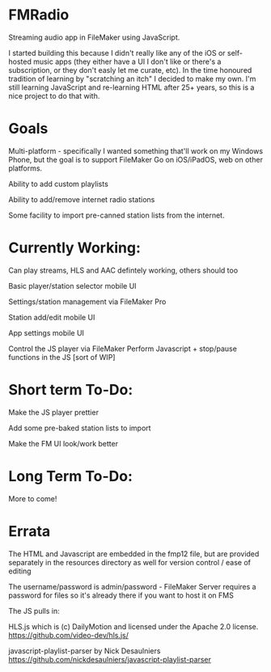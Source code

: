 # FMRadio
Streaming audio app in FileMaker using JavaScript.

I started building this because I didn't really like any of the iOS or self-hosted music apps (they either have a UI I don't like or there's a subscription, or they don't easly let me curate, etc). In the time honoured tradition of learning by "scratching an itch" I decided to make my own. I'm still learning JavaScript and re-learning HTML after 25+ years, so this is a nice project to do that with.

# Goals

Multi-platform - specifically I wanted something that'll work on my Windows Phone, but the goal is to support FileMaker Go on iOS/iPadOS, web on other platforms.

Ability to add custom playlists

Ability to add/remove internet radio stations

Some facility to import pre-canned station lists from the internet.

# Currently Working:
Can play streams, HLS and AAC defintely working, others should too

Basic player/station selector mobile UI

Settings/station management via FileMaker Pro

Station add/edit mobile UI

App settings mobile UI

Control the JS player via FileMaker Perform Javascript + stop/pause functions in the JS [sort of WIP]


# Short term To-Do:

Make the JS player prettier

Add some pre-baked station lists to import

Make the FM UI look/work better


# Long Term To-Do:

More to come!

# Errata
The HTML and Javascript are embedded in the fmp12 file, but are provided separately in the resources directory as well for version control / ease of editing

The username/password is admin/password - FileMaker Server requires a password for files so it's already there if you want to host it on FMS

The JS pulls in:

HLS.js which is (c) DailyMotion and licensed under the Apache 2.0 license. https://github.com/video-dev/hls.js/

javascript-playlist-parser by Nick Desaulniers https://github.com/nickdesaulniers/javascript-playlist-parser
